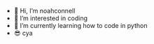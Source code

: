 - 👋 Hi, I’m noahconnell
- 👀 I’m interested in coding
- 🌱 I’m currently learning how to code in python
- 😎 cya

<!---
noahconnell/noahconnell is a ✨ special ✨ repository because its `README.md` (this file) appears on your GitHub profile.
You can click the Preview link to take a look at your changes.
--->

